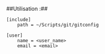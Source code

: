 ##Utilisation :##
```
[include]
    path = ~/Scripts/git/gitconfig

[user]
    name = <user_name>
    email = <email>
```
